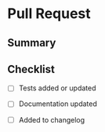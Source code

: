 # Pull Request

## Summary

<!-- Provide a brief description of the changes in this pull request. -->

## Checklist

- [ ] Tests added or updated
- [ ] Documentation updated
- [ ] Added to changelog

